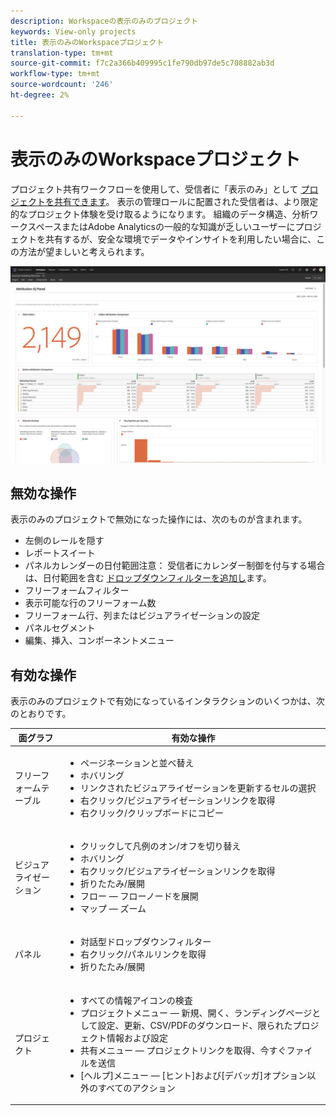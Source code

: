 ```yaml
---
description: Workspaceの表示のみのプロジェクト
keywords: View-only projects
title: 表示のみのWorkspaceプロジェクト
translation-type: tm+mt
source-git-commit: f7c2a366b409995c1fe790db97de5c708882ab3d
workflow-type: tm+mt
source-wordcount: '246'
ht-degree: 2%

---
```



# 表示のみのWorkspaceプロジェクト

プロジェクト共有ワークフローを使用して、受信者に「表示のみ」として [プロジェクトを共有できます](/help/analyze/analysis-workspace/curate-share/share-projects.md)。 表示の管理ロールに配置された受信者は、より限定的なプロジェクト体験を受け取るようになります。 組織のデータ構造、分析ワークスペースまたはAdobe Analyticsの一般的な知識が乏しいユーザーにプロジェクトを共有するが、安全な環境でデータやインサイトを利用したい場合に、この方法が望ましいと考えられます。

![](assets/view-only-project.png)

## 無効な操作

表示のみのプロジェクトで無効になった操作には、次のものが含まれます。

* 左側のレールを隠す
* レポートスイート
* パネルカレンダーの日付範囲注意： 受信者にカレンダー制御を付与する場合は、日付範囲を含む [ドロップダウンフィルターを追加し](https://docs.adobe.com/content/help/en/analytics-learn/tutorials/analysis-workspace/using-panels/using-drop-down-filters.html)ます。
* フリーフォームフィルター
* 表示可能な行のフリーフォーム数
* フリーフォーム行、列またはビジュアライゼーションの設定
* パネルセグメント
* 編集、挿入、コンポーネントメニュー

## 有効な操作

表示のみのプロジェクトで有効になっているインタラクションのいくつかは、次のとおりです。

| 面グラフ | 有効な操作 |
|---|---|
| フリーフォームテーブル | <ul><li>ページネーションと並べ替え</li><li>ホバリング</li><li>リンクされたビジュアライゼーションを更新するセルの選択</li><li>右クリック/ビジュアライゼーションリンクを取得</li><li>右クリック/クリップボードにコピー</li></ul> |
| ビジュアライゼーション | <ul><li>クリックして凡例のオン/オフを切り替え</li><li>ホバリング</li><li>右クリック/ビジュアライゼーションリンクを取得</li><li>折りたたみ/展開</li><li>フロー — フローノードを展開</li><li>マップ — ズーム</li></ul> |
| パネル | <ul><li>対話型ドロップダウンフィルター</li><li>右クリック/パネルリンクを取得</li><li>折りたたみ/展開</li></ul> |
| プロジェクト | <ul><li>すべての情報アイコンの検査</li><li>プロジェクトメニュー — 新規、開く、ランディングページとして設定、更新、CSV/PDFのダウンロード、限られたプロジェクト情報および設定</li><li>共有メニュー — プロジェクトリンクを取得、今すぐファイルを送信</li><li>[ヘルプ]メニュー — [ヒント]および[デバッガ]オプション以外のすべてのアクション</li></ul> |